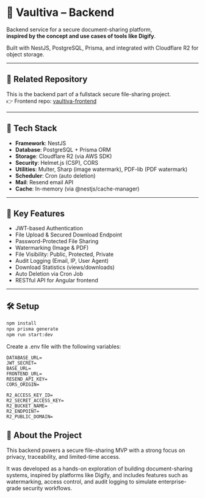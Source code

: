 # 🔐 Vaultiva – Backend

Backend service for a secure document-sharing platform,  
**inspired by the concept and use cases of tools like Digify**.

Built with NestJS, PostgreSQL, Prisma, and integrated with Cloudflare R2 for object storage.

---

## 🔗 Related Repository

This is the backend part of a fullstack secure file-sharing project.  
👉 Frontend repo: [vaultiva-frontend](https://github.com/setyaraka/vaultiva-frontend)

---

## 🧰 Tech Stack

- **Framework**: NestJS
- **Database**: PostgreSQL + Prisma ORM
- **Storage**: Cloudflare R2 (via AWS SDK)
- **Security**: Helmet.js (CSP), CORS
- **Utilities**: Multer, Sharp (image watermark), PDF-lib (PDF watermark)
- **Scheduler**: Cron (auto deletion)
- **Mail**: Resend email API
- **Cache**: In-memory (via @nestjs/cache-manager)

---

## 🔐 Key Features

- JWT-based Authentication
- File Upload & Secured Download Endpoint
- Password-Protected File Sharing
- Watermarking (Image & PDF)
- File Visibility: Public, Protected, Private
- Audit Logging (Email, IP, User Agent)
- Download Statistics (views/downloads)
- Auto Deletion via Cron Job
- RESTful API for Angular frontend

---

## 🛠️ Setup

```bash
npm install
npx prisma generate
npm run start:dev
```

Create a .env file with the following variables:
```
DATABASE_URL=
JWT_SECRET=
BASE_URL=
FRONTEND_URL=
RESEND_API_KEY=
CORS_ORIGIN=

R2_ACCESS_KEY_ID=
R2_SECRET_ACCESS_KEY=
R2_BUCKET_NAME=
R2_ENDPOINT=
R2_PUBLIC_DOMAIN=
```

## 📌 About the Project
This backend powers a secure file-sharing MVP with a strong focus on privacy, traceability, and limited-time access.

It was developed as a hands-on exploration of building document-sharing systems, inspired by platforms like Digify, and includes features such as watermarking, access control, and audit logging to simulate enterprise-grade security workflows.
